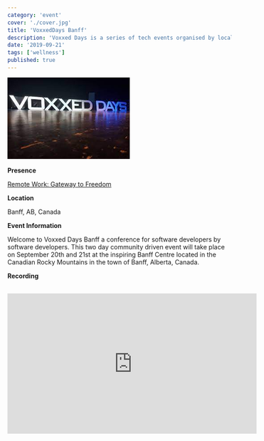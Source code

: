 ```yaml
---
category: 'event'
cover: './cover.jpg'
title: 'VoxxedDays Banff'
description: 'Voxxed Days is a series of tech events organised by local community groups and supported by the Voxxed team'
date: '2019-09-21'
tags: ['wellness']
published: true
---
```

![cover](./cover.jpg)

**Presence**

[Remote Work: Gateway to Freedom]() 

**Location**

Banff, AB, Canada

**Event Information**

Welcome to Voxxed Days Banff a conference for software developers by software developers. This two day community driven event will take place on September 20th and 21st at the inspiring Banff Centre located in the Canadian Rocky Mountains in the town of Banff, Alberta, Canada.

**Recording**

<br>

<iframe width="560" height="315" src="https://www.youtube.com/embed/INs_FyL-F8M" title="YouTube video player" frameborder="0" allow="accelerometer; autoplay; clipboard-write; encrypted-media; gyroscope; picture-in-picture" allowfullscreen></iframe>

<br>
